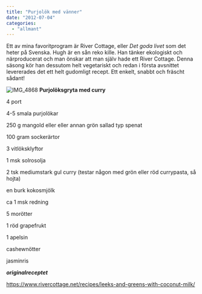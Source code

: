 ```yaml
---
title: "Purjolök med vänner"
date: "2012-07-04"
categories: 
  - "allmant"
---
```


Ett av mina favoritprogram är River Cottage, eller _Det goda livet_ som det heter på Svenska. Hugh är en sån reko kille. Han tänker ekologiskt och närproducerat och man önskar att man själv hade ett River Cottage. Denna säsong kör han dessutom helt vegetariskt och redan i första avsnittet levererades det ett helt gudomligt recept. Ett enkelt, snabbt och fräscht sådant!

 ![](/static/img/IMG_4868-1024x682.jpg "IMG_4868")
 **Purjolöksgryta med curry**

4 port

4-5 smala purjolökar

250 g mangold eller eller annan grön sallad typ spenat

100 gram sockerärtor

3 vitlöksklyftor

1 msk solrosolja

2 tsk mediumstark gul curry (testar någon med grön eller röd currypasta, så hojta)

en burk kokosmjölk

ca 1 msk redning

5 morötter

1 röd grapefrukt

1 apelsin

cashewnötter

jasminris

**_originalreceptet_**

https://www.rivercottage.net/recipes/leeks-and-greens-with-coconut-milk/
